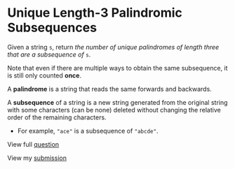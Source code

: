 # **Unique Length-3 Palindromic Subsequences**

Given a string `s`, return _the number of unique palindromes of length three that are a subsequence of_ `s`.

Note that even if there are multiple ways to obtain the same subsequence, it is still only counted **once**.

A **palindrome** is a string that reads the same forwards and backwards.

A **subsequence** of a string is a new string generated from the original string with some characters (can be none) deleted without changing the relative order of the remaining characters.

- For example, `"ace"` is a subsequence of `"abcde"`.

View full [question](https://leetcode.com/problems/unique-length-3-palindromic-subsequences?envType=daily-question&envId=2025-01-04)

View my [submission](https://leetcode.com/problems/unique-length-3-palindromic-subsequences/submissions/1497569796)
